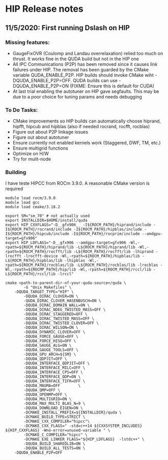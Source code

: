 # HIP Release notes
## 11/5/2020: First running Dslash on HIP

### Missing features: 
* GaugeFixOVR (Coulomp and Landau overrelaxation) relied too much on thrust. It works fine in the QUDA build but not in the HIP one
* All IPC Communications (P2P) has been removed since it causes link failures under HIP. The removal has been 
    guarded by the CMake variable QUDA_ENABLE_P2P. HIP builds should invoke CMake wiht -DQUDA_ENABLE_P2P=OFF. QUDA
    builds can use -DQUDA_ENABLE_P2P=ON (FIXME: Ensure this is default for CUDA)
* At last trial enabling the autotuner on HIP gave segfaults. This may be due to a poor choice for tuning params and needs debugging

### To Do Tasks:
* CMake improvements so HIP builds can automatically choose hiprand, hipfft, hipcub and hipblas (also if needed rocrand, rocfft, rocblas)
* Figure out about P2P linkage issues
* Figure out about autotuner
* Ensure currently not enabled kernels work (Staggered, DWF, TM, etc.)
* Ensure multigrid functions
* Optimize on H/W
* Try for mulit-node

### Building
I have teste HIPCC from ROCm 3.9.0. A reasonable CMake version is required

```  
module load rocm/3.9.0
module load gcc
module load cmake/3.18.2

export SM="sm_70" # not actually used
export INSTALLDIR=$HOME/install/quda
export HIP_CXXFLAGS="-D__gfx906__ -I${ROCM_PATH}/hiprand/include -I${ROCM_PATH}/rocrand/include -I${ROCM_PATH}/hipblas/include -I${ROCM_PATH}/hipcub/include -I${ROCM_PATH}/rocprim/include --amdgpu-target=gfx906" 
export HIP_LDFLAGS="-D__gfx906 --amdgpu-target=gfx906 -Wl,-rpath=${ROCM_PATH}/hiprand/lib -L${ROCM_PATH}/hiprand/lib -Wl,-rpath=${ROCM_PATH}/rocfft/lib -L${ROCM_PATH}/rocfft/lib -lhiprand -lrocfft -lrocfft-device -Wl,-rpath=${ROCM_PATH}/hipblas/lib -L${ROCM_PATH}/hipblas/lib -lhipblas -Wl,-rpath=${ROCM_PATH}/rocblas/lib -L${ROCM_PATH}/rocblas/lib -lrocblas -Wl,-rpath=${ROCMP_PATH}/hip/lib -Wl,-rpath=${ROCM_PATH}/rccl/lib -L${ROCM_PATH}/rccl/lib -lrccl"

cmake <path-to-parent-dir-of-your-quda-source>/quda \
        -G "Unix Makefiles" \
	-DQUDA_TARGET_TYPE="HIP" \
        -DQUDA_DIRAC_CLOVER=ON \
        -QUDA_DIRAC_CLOVER_HASENBUSCH=ON \
        -DQUDA_DIRAC_DOMAIN_WALL=ON \
        -DQUDA_DIRAC_NDEG_TWISTED_MASS=OFF \
        -DQUDA_DIRAC_STAGGERED=OFF \
        -DQUDA_DIRAC_TWISTED_MASS=OFF \
        -DQUDA_DIRAC_TWISTED_CLOVER=OFF \
        -DQUDA_DIRAC_WILSON=ON \
        -DQUDA_DYNAMIC_CLOVER=OFF \
        -DQUDA_FORCE_GAUGE=OFF \
        -DQUDA_FORCE_HISQ=OFF \
        -DQUDA_GAUGE_ALG=ON \
        -DQUDA_GAUGE_TOOLS=OFF \
        -DQUDA_GPU_ARCH=${SM} \
        -DQUDA_QDPJIT=OFF \
        -DQUDA_INTERFACE_QDPJIT=OFF \
        -DQUDA_INTERFACE_MILC=OFF \
        -DQUDA_INTERFACE_CPS=OFF \
        -DQUDA_INTERFACE_QDP=ON \
        -DQUDA_INTERFACE_TIFR=OFF \
        -DQUDA_MAGMA=OFF        \
        -DQUDA_QMP=OFF \
        -DQUDA_OPENMP=OFF \
        -DQUDA_MULTIGRID=ON \
        -DQUDA_MAX_MULTI_BLAS_N=9 \
        -DQUDA_DOWNLOAD_EIGEN=ON \
        -DCMAKE_INSTALL_PREFIX=${INSTALLDIR}/quda \
        -DCMAKE_BUILD_TYPE=STRICT \
        -DCMAKE_CXX_COMPILER="hipcc"\
        -DCMAKE_CXX_FLAGS=" -std=c++14 ${CXXSYSTEM_INCLUDES} ${HIP_CXXFLAGS} -Wno-error=unused-variable " \
        -DCMAKE_C_COMPILER="hipcc" \
        -DCMAKE_EXE_LINKER_FLAGS="${HIP_LDFLAGS}  -lstdc++" \
        -DQUDA_BUILD_SHAREDLIB=ON \
        -DQUDA_BUILD_ALL_TESTS=ON \
	-DQUDA_ENABLE_P2P=OFF
```

